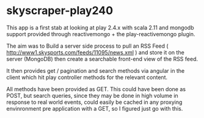# skyscraper-play240

This app is a first stab at looking at play 2.4.x with scala 2.11 and mongodb support provided through reactivemongo + the play-reactivemongo plugin.

The aim was to Build a server side process to pull an RSS Feed ( http://www1.skysports.com/feeds/11095/news.xml ) and store it on the server (MongoDB) then create a searchable front-end view of the RSS feed.

It then provides get / pagination and search methods via angular in the client which hit play controller methods for the relevant content.

All methods have been provided as GET. This could have been done as POST, but search queries, since they may be done in high volume in response to real world events, could easily be cached in any proxying envinronment pre application with a GET, so I figured just go with this.
